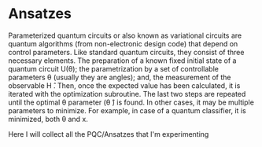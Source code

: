 # Ansatzes
Parameterized quantum circuits or also known as variational circuits are quantum algorithms (from non-electronic design code) that depend on control parameters. Like standard quantum circuits, they consist of three necessary elements. The preparation of a known fixed initial state of a quantum circuit U(θ); the parametrization by a set of controllable parameters θ (usually they are angles); and, the measurement of the observable H ̂. Then, once the expected value has been calculated, it is iterated with the optimization subroutine. The last two steps are repeated until the optimal θ parameter (θ ̂) is found. In other cases, it may be multiple parameters to minimize. For example, in case of a quantum classifier, it is minimized, both θ and x.

Here I will collect all the PQC/Ansatzes that I'm experimenting
